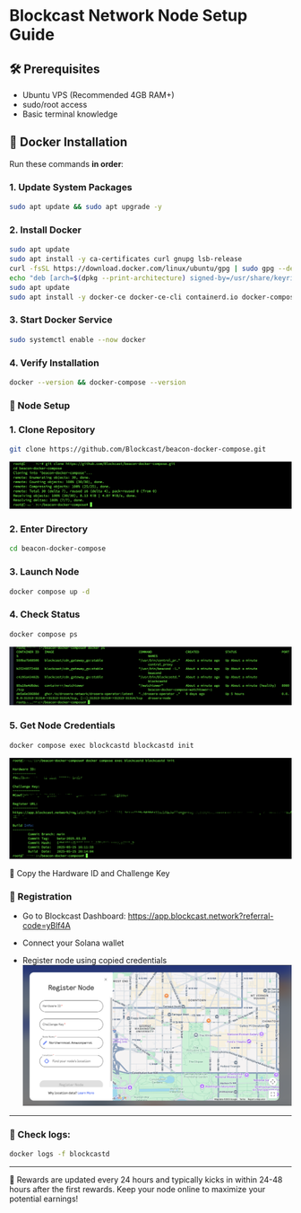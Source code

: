 # Blockcast Network Node Setup Guide

## 🛠️ Prerequisites
- Ubuntu VPS (Recommended 4GB RAM+)
- sudo/root access
- Basic terminal knowledge

## 🔧 Docker Installation
Run these commands **in order**:

### 1. Update System Packages
```bash
sudo apt update && sudo apt upgrade -y
```

### 2. Install Docker
```bash
sudo apt update
sudo apt install -y ca-certificates curl gnupg lsb-release
curl -fsSL https://download.docker.com/linux/ubuntu/gpg | sudo gpg --dearmor -o /usr/share/keyrings/docker-archive-keyring.gpg
echo "deb [arch=$(dpkg --print-architecture) signed-by=/usr/share/keyrings/docker-archive-keyring.gpg] https://download.docker.com/linux/ubuntu $(lsb_release -cs) stable" | sudo tee /etc/apt/sources.list.d/docker.list > /dev/null
sudo apt update
sudo apt install -y docker-ce docker-ce-cli containerd.io docker-compose-plugin
```

### 3. Start Docker Service
```bash
sudo systemctl enable --now docker
```

### 4. Verify Installation
```bash
docker --version && docker-compose --version
```

### 🚀 Node Setup
### 1. Clone Repository
```bash
git clone https://github.com/Blockcast/beacon-docker-compose.git
```
![Clone Repo](https://github.com/Alan47-crypto/blockcast-node-setup/blob/main/clone%20blockcast%20repo.png)

### 2. Enter Directory
```bash
cd beacon-docker-compose
```

### 3. Launch Node
```bash
docker compose up -d
```

### 4. Check Status
```bash
docker compose ps
```
![Docker ps](https://github.com/Alan47-crypto/blockcast-node-setup/blob/main/docker%20ps.png)

### 5. Get Node Credentials
```bash
docker compose exec blockcastd blockcastd init
```
![Node info](https://github.com/Alan47-crypto/blockcast-node-setup/blob/main/node%20info.png)

📝 Copy the Hardware ID and Challenge Key


### 📌 Registration
- Go to Blockcast Dashboard: https://app.blockcast.network?referral-code=yBlf4A

- Connect your Solana wallet

- Register node using copied credentials
  ![Node registration](https://github.com/Alan47-crypto/blockcast-node-setup/blob/main/node%20register.png)

-------

### 📜 Check logs: 
```bash
docker logs -f blockcastd
```


-------
  📝 Rewards are updated every 24 hours and typically kicks in within 24-48 hours after the first rewards. Keep your node online to maximize your potential earnings!

